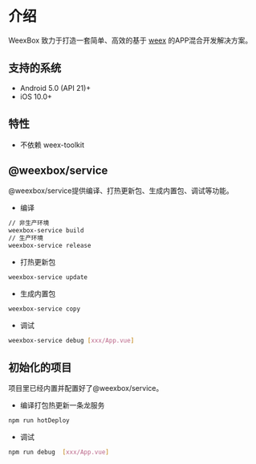 # 介绍

WeexBox 致力于打造一套简单、高效的基于 [weex](https://weex-project.io/cn/) 的APP混合开发解决方案。

## 支持的系统

- Android 5.0 (API 21)+
- iOS 10.0+

## 特性

- 不依赖 weex-toolkit

## @weexbox/service

@weexbox/service提供编译、打热更新包、生成内置包、调试等功能。

- 编译

```sh
// 非生产环境
weexbox-service build
// 生产环境
weexbox-service release
```

- 打热更新包

```sh
weexbox-service update
```

- 生成内置包

```sh
weexbox-service copy
```

- 调试

```sh
weexbox-service debug [xxx/App.vue]
```

## 初始化的项目

项目里已经内置并配置好了@weexbox/service。

- 编译打包热更新一条龙服务

```sh
npm run hotDeploy
```

- 调试

```sh
npm run debug  [xxx/App.vue]
```
